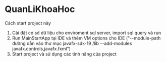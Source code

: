 # QuanLiKhoaHoc
Cách start project này
1. Cài đặt cơ sở dữ liệu cho enviroment sql server, import sql query và run
2. Run MainStartApp tại IDE và thêm VM options cho IDE ("--module-path đường dẫn vào thư mục javafx-sdk-19 /lib --add-modules javafx.controls,javafx.fxml")
3. Start project và sử dụng các tính năng của project

